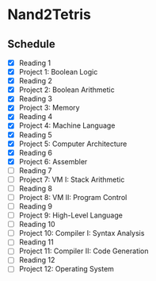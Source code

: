 # Nand2Tetris

## Schedule

- [x] Reading 1
- [x] Project 1: Boolean Logic
- [x] Reading 2
- [x] Project 2: Boolean Arithmetic
- [x] Reading 3
- [x] Project 3: Memory
- [x] Reading 4
- [x] Project 4: Machine Language
- [x] Reading 5
- [x] Project 5: Computer Architecture
- [x] Reading 6
- [x] Project 6: Assembler
- [ ] Reading 7
- [ ] Project 7: VM I: Stack Arithmetic
- [ ] Reading 8
- [ ] Project 8: VM II: Program Control
- [ ] Reading 9
- [ ] Project 9: High-Level Language
- [ ] Reading 10
- [ ] Project 10: Compiler I: Syntax Analysis
- [ ] Reading 11
- [ ] Project 11: Compiler II: Code Generation
- [ ] Reading 12
- [ ] Project 12: Operating System
